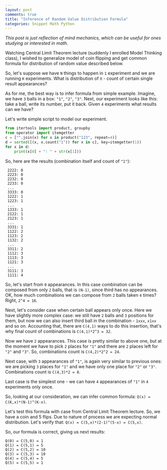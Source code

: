 ```yaml
---
layout: post
comments: true
title: "Inference of Random Value Distribution Formula"
categories: Snippet Math Python
---
```


*This post is just reflection of mind mechanics, which can be useful for ones studying or interested in math.*

Watching Central Limit Theorem lecture (suddenly I enrolled Model Thinking class), I wished to generalize model of coin flipping and get common formula for distribution of random value described below.

So, let's suppose we have `N` things to happen in `1` experiment and we are running `K` experiments. What is distribution of `X` - count of certain single result appearances?

As for me, the best way is to infer formula from simple example. Imagine, we have `3` balls in a box: `"1"`, `"2"`, `"3"`. Next, our experiment looks like this: take a ball, write its number, put it back. Given `4` experiments what results can we have?

Let's write simple script to model our experiment.

```python
from itertools import product, groupby
from operator import itemgetter
c = ["".join(x) for x in product("123", repeat=4)]
d = sorted([(x, x.count("1")) for x in c], key=itemgetter(1))
for x in d:
    print(x[0] + ": " + str(x[1]))
```

So, here are the results (combination itself and count of `"1"`):

```
 2222: 0
 2223: 0
 2232: 0
 2233: 0
 ...
 3333: 0
 1222: 1
 1223: 1
 ...
 1333: 1
 2122: 1
 2123: 1
 ...
 3331: 1
 1122: 2
 1123: 2
 1132: 2
 ...
 3311: 2
 1112: 3
 1113: 3
 1121: 3
 ...
 3111: 3
 1111: 4
```

So, let's start from `0` appearances. In this case combination can be composed from only `2` balls, that is `(N-1)`, since third has no appearances. OK, how much combinations we can compose from `2` balls taken `4` times? Right, `2^4 = 16`.

Next, let's consider case when certain ball appears only once. Here we have slightly more complex case: we still have `2` balls and `3` positions for them, but now we can also insert third ball in the combination - `1xxx`, `x1xx` and so on. Accounting that, there are `C(4,1)` ways to do this insertion, that's why final count of combinations is `C(4,1)*2^3 = 32`.

Now we have `2` appearances. This case is pretty similar to above one, but at the moment we have to pick `2` places for `"1"` and there are `2` places left for `"2"` and `"3"`. So, combinations count is `C(4,2)*2^2 = 24`.

Next case, with `3` appearances of `"1"`, is again very similar to previous ones: we are picking `3` places for `"1"` and we have only one place for `"2"` or `"3"`. Combinations count is `C(4,3)*2 = 8`.

Last case is the simplest one - we can have `4` appearances of `"1"` in `4` experiments only once.

So, looking at our consideration, we can infer common formula: `Q(x) = C(K,x)*(N-1)^(K-x)`.

Let's test this formula with case from Central Limit Theorem lecture. So, we have a coin and 5 flips. Due to nature of process we are expecting normal distribution. Let's verify that: `Q(x) = C(5,x)*(2-1)^(5-x) = C(5,x)`.

So, our formula is correct, giving us next results:

```
Q(0) = C(5,0) = 1
Q(1) = C(5,1) = 5
Q(2) = C(5,2) = 10
Q(3) = C(5,3) = 10
Q(4) = C(5,4) = 5
Q(5) = C(5,5) = 1
```
